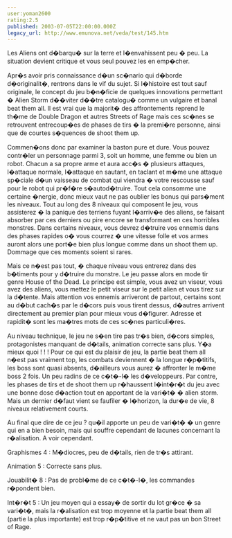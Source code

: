 ```yaml
---
user:yoman2600
rating:2.5
published: 2003-07-05T22:00:00.000Z
legacy_url: http://www.emunova.net/veda/test/145.htm
---
```

Les Aliens ont d�barqu� sur la terre et l�envahissent peu � peu. La situation devient critique et vous seul pouvez les en emp�cher.  

  

Apr�s avoir pris connaissance d�un sc�nario qui d�borde d�originalit�, rentrons dans le vif du sujet. Si l�histoire est tout sauf originale, le concept du jeu b�n�ficie de quelques innovations permettant � Alien Storm d��viter d��tre catalogu� comme un vulgaire et banal beat them all. Il est vrai que la majorit� des affrontements reprend le th�me de Double Dragon et autres Streets of Rage mais ces sc�nes se retrouvent entrecoup�es de phases de tirs � la premi�re personne, ainsi que de courtes s�quences de shoot them up.  

  

Commen�ons donc par examiner la baston pure et dure. Vous pouvez contr�ler un personnage parmi 3, soit un homme, une femme ou bien un robot. Chacun a sa propre arme et aura acc�s � plusieurs attaques, l�attaque normale, l�attaque en sautant, en taclant et m�me une attaque sp�ciale d�un vaisseau de combat qui viendra � votre rescousse sauf pour le robot qui pr�f�re s�autod�truire. Tout cela consomme une certaine �nergie, donc mieux vaut ne pas oublier les bonus qui pars�ment les niveaux. Tout au long des 8 niveaux qui composent le jeu, vous assisterez � la panique des terriens fuyant l�arriv�e des aliens, se faisant absorber par ces derniers ou pire encore se transformant en ces horribles monstres. Dans certains niveaux, vous devrez d�truire vos ennemis dans des phases rapides o� vous courrez � une vitesse folle et vos armes auront alors une port�e bien plus longue comme dans un shoot them up. Dommage que ces moments soient si rares.  

  

Mais ce n�est pas tout, � chaque niveau vous entrerez dans des b�timents pour y d�truire du monstre. Le jeu passe alors en mode tir genre House of the Dead. Le principe est simple, vous avez un viseur, vous avez des aliens, vous mettez le petit viseur sur le petit alien et vous tirez sur la d�tente. Mais attention vos ennemis arriveront de partout, certains sont au d�but cach�s par le d�cors puis vous tirent dessus, d�autres arrivent directement au premier plan pour mieux vous d�figurer. Adresse et rapidit� sont les ma�tres mots de ces sc�nes particuli�res.  

  

Au niveau technique, le jeu ne s�en tire pas tr�s bien, d�cors simples, protagonistes manquant de d�tails, animation correcte sans plus. Y�a mieux quoi ! ! ! Pour ce qui est du plaisir de jeu, la partie beat them all n�est pas vraiment top, les combats deviennent � la longue r�p�titifs, les boss sont quasi absents, d�ailleurs vous aurez � affronter le m�me boss 2 fois. Un peu radins de ce c�t�-l� les d�veloppeurs. Par contre, les phases de tirs et de shoot them up r�haussent l�int�r�t du jeu avec une bonne dose d�action tout en apportant de la vari�t� � alien storm. Mais un dernier d�faut vient se faufiler � l�horizon, la dur�e de vie, 8 niveaux relativement courts.  

  

Au final que dire de ce jeu ? qu�il apporte un peu de vari�t� � un genre qui en a bien besoin, mais qui souffre cependant de lacunes concernant la r�alisation. A voir cependant.  

  

  

Graphismes 4 : M�diocres, peu de d�tails, rien de tr�s attirant.  

  

Animation 5 : Correcte sans plus.  

  

Jouabilit� 8 : Pas de probl�me de ce c�t�-l�, les commandes r�pondent bien.  

  

Int�r�t 5 : Un jeu moyen qui a essay� de sortir du lot gr�ce � sa vari�t�, mais la r�alisation est trop moyenne et la partie beat them all (partie la plus importante) est trop r�p�titive et ne vaut pas un bon Street of Rage.
